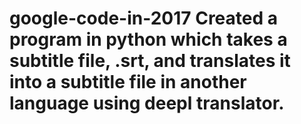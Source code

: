 # google-code-in-2017 Created a program in python which takes a subtitle file, .srt, and translates it into a subtitle file in another language using deepl translator.

